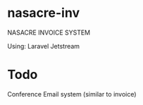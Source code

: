 # nasacre-inv
NASACRE INVOICE SYSTEM

Using: 
Laravel
Jetstream

# Todo #

Conference Email system (similar to invoice)